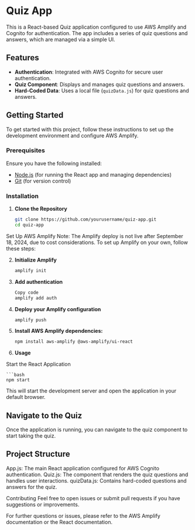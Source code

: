 # Quiz App

This is a React-based Quiz application configured to use AWS Amplify and Cognito for authentication. The app includes a series of quiz questions and answers, which are managed via a simple UI.

## Features

- **Authentication**: Integrated with AWS Cognito for secure user authentication.
- **Quiz Component**: Displays and manages quiz questions and answers.
- **Hard-Coded Data**: Uses a local file (`quizData.js`) for quiz questions and answers.

## Getting Started

To get started with this project, follow these instructions to set up the development environment and configure AWS Amplify.

### Prerequisites

Ensure you have the following installed:

- [Node.js](https://nodejs.org/) (for running the React app and managing dependencies)
- [Git](https://git-scm.com/) (for version control)

### Installation

1. **Clone the Repository**

   ```bash
   git clone https://github.com/yourusername/quiz-app.git
   cd quiz-app

Set Up AWS Amplify
Note: The Amplify deploy is not live after September 18, 2024, due to cost considerations. To set up Amplify on your own, follow these steps:

2. **Initialize Amplify**

    ```bash
    amplify init

3. **Add authentication**

    ```bash
    Copy code
    amplify add auth

3. **Deploy your Amplify configuration**

    ```bash
    amplify push

4. **Install AWS Amplify dependencies:**

    ```bash
    npm install aws-amplify @aws-amplify/ui-react

5. **Usage**

Start the React Application

    ```bash
    npm start

This will start the development server and open the application in your default browser.

## Navigate to the Quiz
Once the application is running, you can navigate to the quiz component to start taking the quiz.

## Project Structure
App.js: The main React application configured for AWS Cognito authentication.
Quiz.js: The component that renders the quiz questions and handles user interactions.
quizData.js: Contains hard-coded questions and answers for the quiz.

Contributing
Feel free to open issues or submit pull requests if you have suggestions or improvements.


For further questions or issues, please refer to the AWS Amplify documentation or the React documentation.